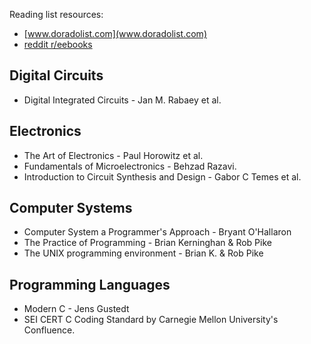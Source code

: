 Reading list resources:
 - [www.doradolist.com](www.doradolist.com)
 - [reddit r/eebooks](https://www.reddit.com/r/eebooks/)

## Digital Circuits

- Digital Integrated Circuits - Jan M. Rabaey et al.

## Electronics

- The Art of Electronics - Paul Horowitz et al.
- Fundamentals of Microelectronics - Behzad Razavi.
- Introduction to Circuit Synthesis and Design - Gabor C Temes et al.

## Computer Systems

- Computer System a Programmer's Approach - Bryant O'Hallaron
- The Practice of Programming - Brian Kerninghan & Rob Pike
- The UNIX programming environment - Brian K. & Rob Pike

## Programming Languages

- Modern C - Jens Gustedt
- SEI CERT C Coding Standard by Carnegie Mellon University's Confluence.
